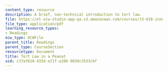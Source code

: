 ```yaml
---
content_type: resource
description: A brief, non-technical introduction to tort law.
file: https://ol-ocw-studio-app-qa.s3.amazonaws.com/courses/15-616-innovative-businesses-and-breakthrough-technologies-the-legal-issues-fall-2004/c37a7618433da71fa1069839c3533cbf_tort_law.pdf
file_type: application/pdf
learning_resource_types:
- Readings
ocw_type: OCWFile
parent_title: Readings
parent_type: CourseSection
resourcetype: Document
title: Tort Law in a Peanut
uid: c37a7618-433d-a71f-a106-9839c3533cbf
---
```

